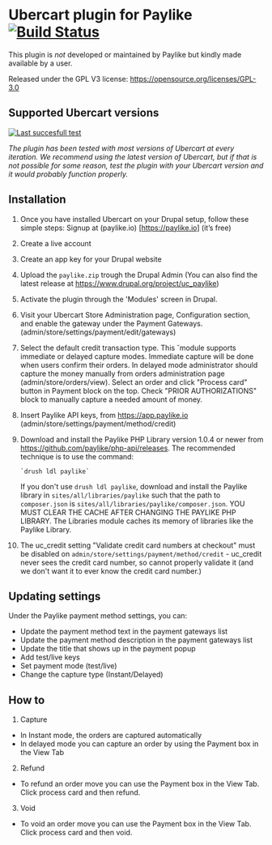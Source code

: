 # Ubercart plugin for Paylike [![Build Status](https://travis-ci.org/paylike/plugin-ubercart-7.x.svg?branch=master)](https://travis-ci.org/paylike/plugin-ubercart-7.x)

This plugin is *not* developed or maintained by Paylike but kindly made
available by a user.

Released under the GPL V3 license: https://opensource.org/licenses/GPL-3.0

## Supported Ubercart versions

[![Last succesfull test](https://log.derikon.ro/api/v1/log/read?tag=ubercart7&view=svg&label=Ubercart&key=ecommerce&background=e09e03)](https://log.derikon.ro/api/v1/log/read?tag=ubercart7&view=html)

*The plugin has been tested with most versions of Ubercart at every iteration. We recommend using the latest version of Ubercart, but if that is not possible for some reason, test the plugin with your Ubercart version and it would probably function properly.*

## Installation

1. Once you have installed Ubercart on your Drupal setup, follow these simple steps:
  Signup at (paylike.io) [https://paylike.io] (it’s free)
1. Create a live account
1. Create an app key for your Drupal website
1. Upload the ```paylike.zip``` trough the Drupal Admin (You can also find the latest release at https://www.drupal.org/project/uc_paylike)
1. Activate the plugin through the 'Modules' screen in Drupal.
1.  Visit your Ubercart Store Administration page, Configuration
       section, and enable the gateway under the Payment Gateways.
       (admin/store/settings/payment/edit/gateways)
1. Select the default credit transaction type. This ˘module supports immediate
       or delayed capture modes. Immediate capture will be done when users confirm
       their orders. In delayed mode administrator should capture the money manually from
       orders administration page (admin/store/orders/view). Select an order and click
       "Process card" button in Payment block on the top. Check "PRIOR AUTHORIZATIONS"
       block to manually capture a needed amount of money.
1. Insert Paylike API keys, from https://app.paylike.io
       (admin/store/settings/payment/method/credit)
1. Download and install the Paylike PHP Library version 1.0.4 or newer
       from https://github.com/paylike/php-api/releases. The recommended technique is
       to use the command:

       `drush ldl paylike`
    If you don't use `drush ldl paylike`, download and install the Paylike library in
       `sites/all/libraries/paylike` such that the path to `composer.json`
       is `sites/all/libraries/paylike/composer.json`. YOU MUST CLEAR THE CACHE AFTER
       CHANGING THE PAYLIKE PHP LIBRARY. The Libraries module caches its memory of
       libraries like the Paylike Library.

 1. The uc_credit setting "Validate credit card numbers at checkout" must be
    disabled on `admin/store/settings/payment/method/credit` - uc_credit never sees
    the credit card number, so cannot properly validate it (and we don't want it to
    ever know the credit card number.)

## Updating settings

Under the Paylike payment method settings, you can:
 * Update the payment method text in the payment gateways list
 * Update the payment method description in the payment gateways list
 * Update the title that shows up in the payment popup 
 * Add test/live keys
 * Set payment mode (test/live)
 * Change the capture type (Instant/Delayed)
 
 ## How to
 
 1. Capture
 * In Instant mode, the orders are captured automatically
 * In delayed mode you can capture an order by using the Payment box in the View Tab
 2. Refund
   * To refund an order move you can use the Payment box in the View Tab. Click process card and then refund.
 3. Void
   * To void an order move you can use the Payment box in the View Tab. Click process card and then void.